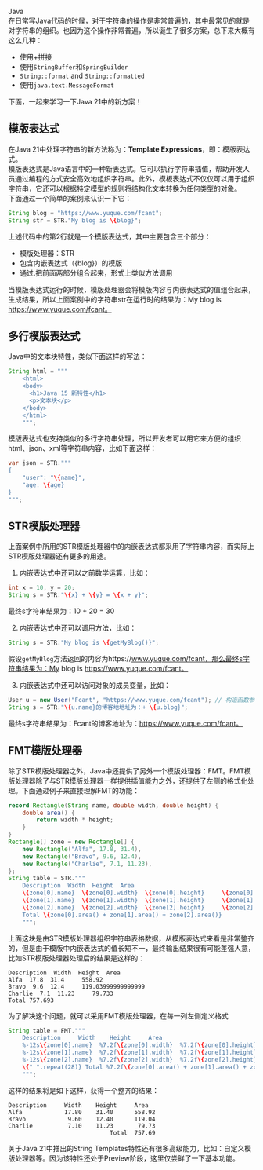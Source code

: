 Java<br />在日常写Java代码的时候，对于字符串的操作是非常普遍的，其中最常见的就是对字符串的组织。也因为这个操作非常普遍，所以诞生了很多方案，总下来大概有这么几种：

- 使用+拼接
- 使用`StringBuffer`和`SpringBuilder`
- `String::format` and `String::formatted`
- 使用`java.text.MessageFormat`

下面，一起来学习一下Java 21中的新方案！
<a name="LHo6s"></a>
## 模版表达式
在Java 21中处理字符串的新方法称为：**Template Expressions**，即：模版表达式。<br />模版表达式是Java语言中的一种新表达式。它可以执行字符串插值，帮助开发人员通过编程的方式安全高效地组织字符串。此外，模板表达式不仅仅可以用于组织字符串，它还可以根据特定模型的规则将结构化文本转换为任何类型的对象。<br />下面通过一个简单的案例来认识一下它：
```java
String blog = "https://www.yuque.com/fcant";
String str = STR."My blog is \{blog}";
```
上述代码中的第2行就是一个模版表达式，其中主要包含三个部分：

- 模版处理器：STR
- 包含内嵌表达式（\{blog}）的模版
- 通过.把前面两部分组合起来，形式上类似方法调用

当模版表达式运行的时候，模版处理器会将模版内容与内嵌表达式的值组合起来，生成结果，所以上面案例中的字符串str在运行时的结果为：My blog is https://www.yuque.com/fcant。
<a name="vcmMW"></a>
## 多行模版表达式
Java中的文本块特性，类似下面这样的写法：
```java
String html = """
    <html>
    <body>
      <h1>Java 15 新特性</h1>
      <p>文本块</p>
    </body>
    </html>
    """;
```
模版表达式也支持类似的多行字符串处理，所以开发者可以用它来方便的组织html、json、xml等字符串内容，比如下面这样：
```java
var json = STR."""
{
    "user": "\{name}",
    "age: \{age}
}
""";
```
<a name="kCHti"></a>
## STR模版处理器
上面案例中所用的STR模版处理器中的内嵌表达式都采用了字符串内容，而实际上STR模版处理器还有更多的用途。

1. 内嵌表达式中还可以之前数学运算，比如：
```java
int x = 10, y = 20;
String s = STR."\{x} + \{y} = \{x + y}";
```
最终s字符串结果为：10 + 20 = 30

2. 内嵌表达式中还可以调用方法，比如：
```java
String s = STR."My blog is \{getMyBlog()}";
```
假设`getMyBlog`方法返回的内容为https://www.yuque.com/fcant，那么最终s字符串结果为：My blog is https://www.yuque.com/fcant。

3. 内嵌表达式中还可以访问对象的成员变量，比如：
```java
User u = new User("Fcant", "https://www.yuque.com/fcant"); // 构造函数参数为name属性和blog属性
String s = STR."\{u.name}的博客地地址为：+ \{u.blog}";
```
最终s字符串结果为：Fcant的博客地址为：https://www.yuque.com/fcant。
<a name="P5oKK"></a>
## FMT模版处理器
除了STR模版处理器之外，Java中还提供了另外一个模版处理器：FMT。FMT模版处理器除了与STR模版处理器一样提供插值能力之外，还提供了左侧的格式化处理。下面通过例子来直接理解FMT的功能：
```java
record Rectangle(String name, double width, double height) {
    double area() {
        return width * height;
    }
}
Rectangle[] zone = new Rectangle[] {
    new Rectangle("Alfa", 17.8, 31.4),
    new Rectangle("Bravo", 9.6, 12.4),
    new Rectangle("Charlie", 7.1, 11.23),
};
String table = STR."""
    Description  Width  Height  Area
    \{zone[0].name}  \{zone[0].width}  \{zone[0].height}     \{zone[0].area()}
    \{zone[1].name}  \{zone[1].width}  \{zone[1].height}     \{zone[1].area()}
    \{zone[2].name}  \{zone[2].width}  \{zone[2].height}     \{zone[2].area()}
    Total \{zone[0].area() + zone[1].area() + zone[2].area()}
    """;
```
上面这块是由STR模版处理器组织字符串表格数据，从模版表达式来看是非常整齐的，但是由于模版中内嵌表达式的值长短不一，最终输出结果很有可能差强人意，比如STR模版处理器处理后的结果是这样的：
```
Description  Width  Height  Area
Alfa  17.8  31.4     558.92
Bravo  9.6  12.4     119.03999999999999
Charlie  7.1  11.23     79.733
Total 757.693
```
为了解决这个问题，就可以采用FMT模版处理器，在每一列左侧定义格式
```java
String table = FMT."""
    Description     Width    Height     Area
    %-12s\{zone[0].name}  %7.2f\{zone[0].width}  %7.2f\{zone[0].height}     %7.2f\{zone[0].area()}
    %-12s\{zone[1].name}  %7.2f\{zone[1].width}  %7.2f\{zone[1].height}     %7.2f\{zone[1].area()}
    %-12s\{zone[2].name}  %7.2f\{zone[2].width}  %7.2f\{zone[2].height}     %7.2f\{zone[2].area()}
    \{" ".repeat(28)} Total %7.2f\{zone[0].area() + zone[1].area() + zone[2].area()}
    """;
```
这样的结果将是如下这样，获得一个整齐的结果：
```
Description     Width    Height     Area
Alfa            17.80    31.40      558.92
Bravo            9.60    12.40      119.04
Charlie          7.10    11.23       79.73
                             Total  757.69
```
关于Java 21中推出的String Templates特性还有很多高级能力，比如：自定义模版处理器等。因为该特性还处于Preview阶段，这里仅尝鲜了一下基本功能。
